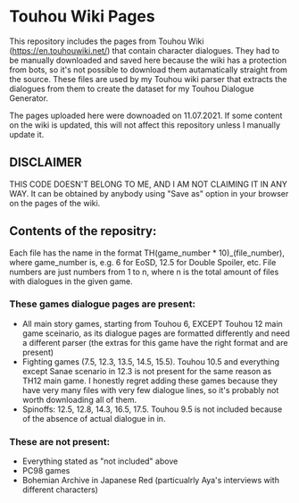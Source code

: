 # Touhou Wiki Pages

This repository includes the pages from Touhou Wiki (<https://en.touhouwiki.net/>) that contain character dialogues. They had to be manually downloaded and saved here because the wiki has a protection from bots, so it's not possible to download them autamatically straight from the source. These files are used by my Touhou wiki parser that extracts the dialogues from them to create the dataset for my Touhou Dialogue Generator.

The pages uploaded here were downoaded on 11.07.2021. If some content on the wiki is updated, this will not affect this repository unless I manually update it.


## DISCLAIMER
THIS CODE DOESN'T BELONG TO ME, AND I AM NOT CLAIMING IT IN ANY WAY. It can be obtained by anybody using "Save as" option in your browser on the pages of the wiki.


## Contents of the repositry:

Each file has the name in the format TH(game_number * 10)_(file_number), where game_number is, e.g. 6 for EoSD, 12.5 for Double Spoiler, etc. File numbers are just numbers from 1 to n, where n is the total amount of files with dialogues in the given game.

### These games dialogue pages are present:

- All main story games, starting from Touhou 6, EXCEPT Touhou 12 main game sceinario, as its dialogue pages are formatted differently and need a different parser (the extras for this game have the right format and are present)
- Fighting games (7.5, 12.3, 13.5, 14.5, 15.5). Touhou 10.5 and everything except Sanae scenario in 12.3 is not present for the same reason as TH12 main game. I honestly regret adding these games because they have very many files with very few dialogue lines, so it's probably not worth downloading all of them.
- Spinoffs: 12.5, 12.8, 14.3, 16.5, 17.5. Touhou 9.5 is not included because of the absence of actual dialogue in in.

### These are not present:
- Everything stated as "not included" above
- PC98 games
- Bohemian Archive in Japanese Red (particualrly Aya's interviews with different characters)
